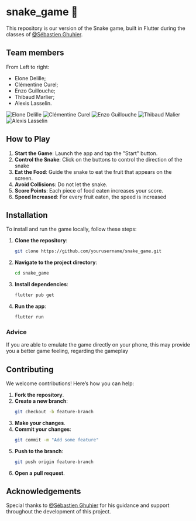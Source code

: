 # snake_game 🐍

This repository is our version of the Snake game, built in Flutter during the classes of [@Sébastien Ghuhier](https://github.com/sgruhier).

## Team members

From Left to right:

- Elone Delille;
- Clémentine Curel;
- Enzo Guillouche;
- Thibaud Marlier;
- Alexis Lasselin.

![Elone Delille](https://avatars.githubusercontent.com/u/147847949?s=96&v=4)
![Clémentine Curel](https://avatars.githubusercontent.com/u/78617457?s=96&v=4)
![Enzo Guillouche](https://avatars.githubusercontent.com/u/145991192?s=96&v=4)
![Thibaud Malier](https://avatars.githubusercontent.com/u/146005163?s=96&v=4)
![Alexis Lasselin](https://avatars.githubusercontent.com/u/114481578?s=96&v=4)

## How to Play

1. **Start the Game**: Launch the app and tap the "Start" button.
2. **Control the Snake**: Click on the buttons to control the direction of the snake
3. **Eat the Food**: Guide the snake to eat the fruit that appears on the screen.
4. **Avoid Collisions**: Do not let the snake.
5. **Score Points**: Each piece of food eaten increases your score.
6. **Speed Increased**: For every fruit eaten, the speed is increased

## Installation

To install and run the game locally, follow these steps:

1. **Clone the repository**:
    ```bash
    git clone https://github.com/yourusername/snake_game.git
    ```
2. **Navigate to the project directory**:
    ```bash
    cd snake_game
    ```
3. **Install dependencies**:
    ```bash
    flutter pub get
    ```
4. **Run the app**:
    ```bash
    flutter run
    ```

### Advice

If you are able to emulate the game directly on your phone, this may provide you a better game feeling, regarding the gameplay

## Contributing

We welcome contributions! Here’s how you can help:

1. **Fork the repository**.
2. **Create a new branch**:
    ```bash
    git checkout -b feature-branch
    ```
3. **Make your changes**.
4. **Commit your changes**:
    ```bash
    git commit -m "Add some feature"
    ```
5. **Push to the branch**:
    ```bash
    git push origin feature-branch
    ```
6. **Open a pull request**.

## Acknowledgements

Special thanks to [@Sébastien Ghuhier](https://github.com/sgruhier) for his guidance and support throughout the development of this project.
